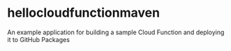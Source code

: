 # hellocloudfunctionmaven
An example application for building a sample Cloud Function and deploying it to GitHub Packages
